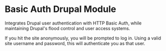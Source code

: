 # Basic Auth Drupal Module

Integrates Drupal user authentication with HTTP Basic Auth, while maintaining
Drupal's flood control and user access systems.

If you hit the site anonymously, you will be prompted to log in. Using
a valid site username and password, this will authenticate you as that user.
